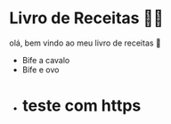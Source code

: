 # Livro de Receitas :man_cook:

olá, bem vindo ao meu livro de receitas :wave:

- Bife a cavalo
- Bife e ovo
- # teste com https
